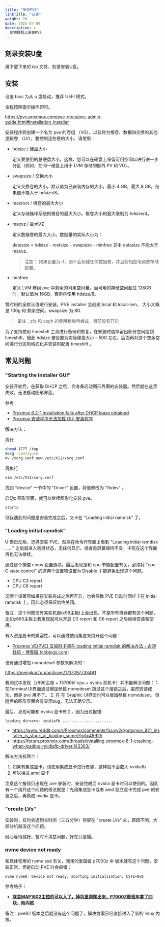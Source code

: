 ```yaml
---
title: "安装PVE"
linkTitle: "安装"
weight: 20
date: 2023-07-09
description: >
  在物理机上安装PVE
---
```




## 刻录安装U盘

用下载下来的 iso 文件，刻录安装U盘。

## 安装

设置 bios 为从 u 盘启动，推荐 UEFI 模式。

全程按照提示操作即可。

https://pve.proxmox.com/pve-docs/pve-admin-guide.html#installation_installer

安装程序将创建一个名为 pve 的卷组 （VG），以及称为根卷、数据和交换的其他逻辑卷 （LV）。要控制这些卷的大小，请使用：

- hdsize / 硬盘大小

  定义要使用的总硬盘大小。这样，您可以在硬盘上保留可用空间以进行进一步分区（例如，在同一硬盘上用于 LVM 存储的额外 PV 和 VG）。

- swapsize / 交换大小

  定义交换卷的大小。默认值为已安装内存的大小，最小 4 GB，最大 8 GB。结果值不能大于 hdsize/8。

- maxroot / 根卷的最大大小

  定义存储操作系统的根卷的最大大小。根卷大小的最大限制为 hdsize/4。

- maxvz / 最大VZ

  定义数据卷的最大大小。数据量的实际大小为：

  datasize = hdsize - rootsize - swapsize - minfree
  其中 datasize 不能大于 maxvz。

  > 注意： 如果设置为 0，则不会创建任何数据卷，并且将相应地调整存储配置。

- minfree 

  定义 LVM 卷组 pve 中剩余的可用空间量。当可用的存储空间超过 128GB 时，默认值为 16GB，否则将使用 hdsize/8。

暂时用的全默认值进行安装，PVE installer 会创建 local 和 local-lvm， 大小大概是 100g 和 剩余空间。swapsize 为 8G.

> 备注：zfs 和 ceph 的使用稍后再尝试。目前没有开启

为了支持使用 timeshift 工具进行备份和恢复，在安装时选择留出部分空间给到 timeshift，因此 hdsize 被设置为实际硬盘大小 - 50G 左右。后面再对这个空余空间进行分区和格式化并安装和配置 timeshift 。

## 常见问题

### "Starting the installer GUI"

安装开始后，在获取 DHCP 之后，会准备启动图形界面的安装器。然后就在这里失败，无法启动图形界面。

参考： 

- [Proxmox 6.2-1 installation fails after DHCP lease obtained](https://www.rpiathome.com/2020/10/21/proxmox-6-2-1-installation-fails-after-dhcp-lease-obtained/)
- [Proxmox 安装程序无法加载 GUI 安装程序](https://www.reddit.com/r/Proxmox/comments/130of40/proxmox_installer_fail_to_load_gui_installer/)

解决方法：

执行

```bash
chmod 1777 /tmp   
Xorg -configure   
mv /xorg.conf.new /etc/X11/xorg.conf
```

再执行

```bash
vim /etc/X11/xorg.conf
```

找到 "device" 一节中的 "Driver" 设置，将值修改为 "fbdev" 。

启动x 图形界面，就可以继续图形化安装 pve。

```bash
startx
```

但我遇到的问题是安装完成之后，又卡在 "Loading initial ramdisk" 了。

### "Loading initial ramdisk"

U 盘启动后，选择安装 PVE，然后在命令行界面上看到 "Loading initial ramdisk ......" 之后就进入黑屏状态，无任何显示。或者是屏幕保持不变，卡死在这个界面再也无法继续。

通过逐个排查 cmos 设置选项，最后发现是和 cpu 节能配置有关，必须将 "cpu C state control" 的这两个设置项设置为 Disable 才能避免出现这个问题。

- CPU C3 report
- CPU C6 report

这两个设置项如果在安装完成之后再开启，也会导致 PVE 启动时同样卡在 initial ramdisk 上，因此必须保证始终关闭。

备注：这个问题仅有某些机器(x99主板)上会出现，不是所有机器都有这个问题，比如z690主板上我发现就可以开启 C3 report 和 C6 report 之后继续安装和使用。

有人说是显卡的兼容性，可以通过使用集显来绕开这个问题：

- [Proxmox VE(PVE) 安装时卡顿在 loading initial ramdisk 的解决办法 - 古道轻风 - 博客园 (cnblogs.com)](https://www.cnblogs.com/88223100/p/PVE_loading-initial-ramdisk.html)

也有通过增加 nomodeset 参数来解决的： 

https://mengkai.fun/archives/1717297733491

我测试中发现（z690主板 + 13700kf cpu + nvidia 亮机卡）并不能解决问题： 1. 在Terminal UI界面通过增加参数 nomodeset 跳过这个报错之后，虽然安装成功，但是 pve 用不了。 2. 在 在 Graphic UI界面也可以增加参数 nomodeset，但随后的图形界面会有显示bug，无法正确显示。

最后，发现可能和 nvidia 显卡有关，因为出现报错:

```bash
loading dirvers: nvidiafb .......................
```

- https://www.reddit.com/r/Proxmox/comments/1cuvv2q/proxmox_821_installer_is_stuck_at_loading_some/?rdt=46925
- https://forum.proxmox.com/threads/installing-proxmox-8-1-crashing-when-loading-nvidiafb-driver.143363/

解决方法有两个：

1. 如果有集成显卡，请使用集成显卡进行安装，这样就不会载入 nvidiafb
2. 可以换成 amd 显卡

注意这个报错只出现在 pve 安装时，安装完成后 nvidia 显卡时可以使用的。因此有一个绕开这个问题的做法就是：先用集成显卡或者 amd 独立显卡完成 pve 的安装之后，再换成 nvidia 显卡。

### "create LVs"

安装时，有时会遇到长时间（三五分钟）停留在 "create LVs" 处，原因不明，大部分机器没这个问题。

耐心等待就好，暂时不清楚问题，好在只是慢。

### nvme device not ready

和具体使用的 nvme ssd 有关，我用的爱国者 p7000z 4t 版本就有这个问题，安装正常，但是启动 PVE 时会报错：

```
nvme nvme0: Device not ready; aborting initialisation, CSTS=0x0
```

参考帖子：

- [**联芸MAP1602主控的可以入了，掉坑里刚爬出来，P7000Z晚班车拿了四块，附内核**](https://www.chiphell.com/forum.php?mod=viewthread&tid=2524660&extra=page%3D1&ordertype=1&mobile=no)

备注：pve8.1 版本之后就没有这个问题了，解决方案已经直接进入了新的 linux 内核。